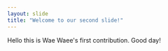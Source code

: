 ```yaml
---
layout: slide
title: "Welcome to our second slide!"
---
```

Hello this is Wae Waee's first contribution. Good day!

